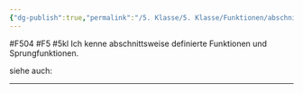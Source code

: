 ```yaml
---
{"dg-publish":true,"permalink":"/5. Klasse/5. Klasse/Funktionen/abschnittsweise definierte Funktionen und Sprungfunktionen/"}
---
```


#F504 #F5 #5kl
Ich kenne abschnittsweise definierte Funktionen und Sprungfunktionen.

siehe auch:
___
